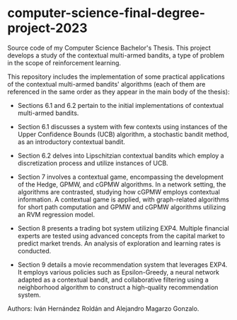 # computer-science-final-degree-project-2023
Source code of my Computer Science Bachelor's Thesis. This project develops a study of the contextual multi-armed bandits, a type of problem in the scope of reinforcement learning. 

This repository includes the implementation of some practical applications of the contextual multi-armed bandits' algorithms (each of them are referenced in the same order as they appear in the main body of the thesis):

- Sections 6.1 and 6.2 pertain to the initial implementations of contextual multi-armed bandits.
- Section 6.1 discusses a system with few contexts using instances of the Upper Confidence Bounds (UCB) algorithm, a stochastic bandit method, as an introductory contextual bandit.
- Section 6.2 delves into Lipschitzian contextual bandits which employ a discretization process and utilize instances of UCB.

- Section 7 involves a contextual game, encompassing the development of the Hedge, GPMW, and cGPMW algorithms. In a network setting, the algorithms are contrasted, studying how cGPMW employs contextual information. A contextual game is applied, with graph-related algorithms for short path computation and GPMW and cGPMW algorithms utilizing an RVM regression model.

- Section 8 presents a trading bot system utilizing EXP4. Multiple financial experts are tested using advanced concepts from the capital market to predict market trends. An analysis of exploration and learning rates is conducted.

- Section 9 details a movie recommendation system that leverages EXP4. It employs various policies such as Epsilon-Greedy, a neural network adapted as a contextual bandit, and collaborative filtering using a neighborhood algorithm to construct a high-quality recommendation system.

Authors: Iván Hernández Roldán and Alejandro Magarzo Gonzalo.
